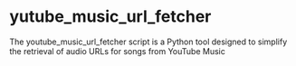 # yutube_music_url_fetcher
The youtube_music_url_fetcher script is a Python tool designed to simplify the retrieval of audio URLs for songs from YouTube Music

